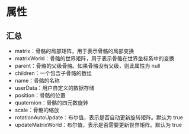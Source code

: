 # 属性

## 汇总

+ matrix：骨骼的局部矩阵，用于表示骨骼的局部变换
+ matrixWorld：骨骼的世界矩阵，用于表示骨骼在世界坐标系中的变换
+ parent：骨骼的父级骨骼。如果骨骼没有父级，则此属性为 null
+ children：一个包含子骨骼的数组
+ name：骨骼的名称
+ userData：用户自定义的数据存储
+ position：骨骼的位置
+ quaternion：骨骼的四元数旋转
+ scale：骨骼的缩放
+ rotationAutoUpdate：布尔值，表示是否自动更新旋转矩阵。默认为 true
+ updateMatrixWorld：布尔值，表示是否需要更新世界矩阵。默认为 true
